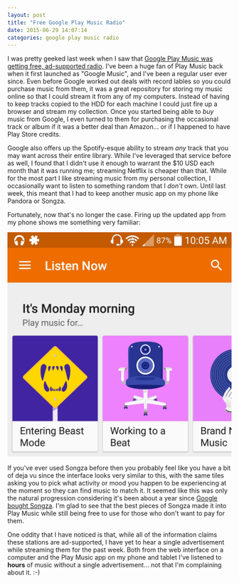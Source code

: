 ```yaml
---
layout: post
title: "Free Google Play Music Radio"
date: 2015-06-29 14:07:14
categories: google play music radio
---
```

I was pretty geeked last week when I saw that [Google Play Music was getting free, ad-supported radio][droidlife]. I've been a huge fan of Play Music back when it first launched as "Google Music", and I've been a regular user ever since. Even before Google worked out deals with record lables so you could purchase music from them, it was a great repository for storing my music online so that I could stream it from any of my computers. Instead of having to keep tracks copied to the HDD for each machine I could just fire up a browser and stream my collection. Once you started being able to *buy* music from Google, I even turned to them for purchasing the occasional track or album if it was a better deal than Amazon... or if I happened to have Play Store credits.

Google also offers up the Spotify-esque ability to stream *any* track that you may want across their entire library. While I've leveraged that service before as well, I found that I didn't use it enough to warrant the $10 USD each month that it was running me; streaming Netflix is cheaper than that. While for the most part I like streaming music from my personal collection, I occasionally want to listen to something random that I *don't* own. Until last week, this meant that I had to keep another music app on my phone like Pandora or Songza.

Fortunately, now that's no longer the case. Firing up the updated app from my phone shows me something very familiar:

![Play Music Songza Interface](/images/2015/play_radio.jpeg)

If you've ever used Songza before then you probably feel like you have a bit of deja vu since the interface looks very similar to this, with the same tiles asking you to pick what activity or mood you happen to be experiencing at the moment so they can find music to match it. It seemed like this was only the natural progression considering it's been about a year since [Google bought Songza][googlebuy]. I'm glad to see that the best pieces of Songza made it into Play Music while still being free to use for those who don't want to pay for them.

One oddity that I have noticed is that, while all of the information claims these stations are ad-supported, I have yet to hear a single advertisement while streaming them for the past week. Both from the web interface on a computer and the Play Music app on my phone and tablet I've listened to **hours** of music without a single advertisement... not that I'm complaining about it. :-)

[droidlife]:    http://www.droid-life.com/2015/06/23/google-play-music-gets-free-ad-supported-radio-streaming-in-us/
[googlebuy]:    http://techcrunch.com/2014/07/01/google-buys-songza/

